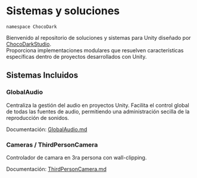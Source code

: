 # Sistemas y soluciones
`namespace ChocoDark`

Bienvenido al repositorio de soluciones y sistemas para Unity diseñado por [ChocoDarkStudio](https://github.com/chocodarkstudio).  
Proporciona implementaciones modulares que resuelven características específicas dentro de proyectos desarrollados con Unity. 


## Sistemas Incluidos

### GlobalAudio

Centraliza la gestión del audio en proyectos Unity. Facilita el control global de todas las fuentes de audio, permitiendo una administración secilla de la reproducción de sonidos.

Documentación: [GlobalAudio.md](./GlobalAudio/README.md)


### Cameras / ThirdPersonCamera

Controlador de camara en 3ra persona con wall-clipping.

Documentación: [ThirdPersonCamera.md](./Cameras/ThirdPersonCamera/README.md)
